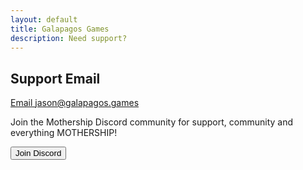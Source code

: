 ```yaml
---
layout: default
title: Galapagos Games
description: Need support?
---
```

<h2>Support Email</h2>

[Email jason@galapagos.games][email jason]


Join the Mothership Discord community for support, community and everything MOTHERSHIP!

<button class="button-9" role="button" onclick=" window.open('https://discord.gg/3WburAmb','_blank')">Join Discord</button>

[email jason]: mailto:jason@galapagos.games
